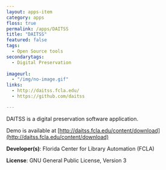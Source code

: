 ```yaml
---
layout: apps-item
category: apps
floss: true
permalink: /apps/DAITSS
title: "DAITSS"
featured: false
tags:
  - Open Source tools
secondarytags:
  - Digital Preservation
  
imageurl:
  - "/img/no-image.gif"
links:
  - http://daitss.fcla.edu/
  - https://github.com/daitss

---
```

DAITSS is a digital preservation software application.

Demo is available at [http://daitss.fcla.edu/content/download](http://daitss.fcla.edu/content/download)

**Developer(s)**: Florida Center for Library Automation (FCLA)

**License**: GNU General Public License, Version 3
